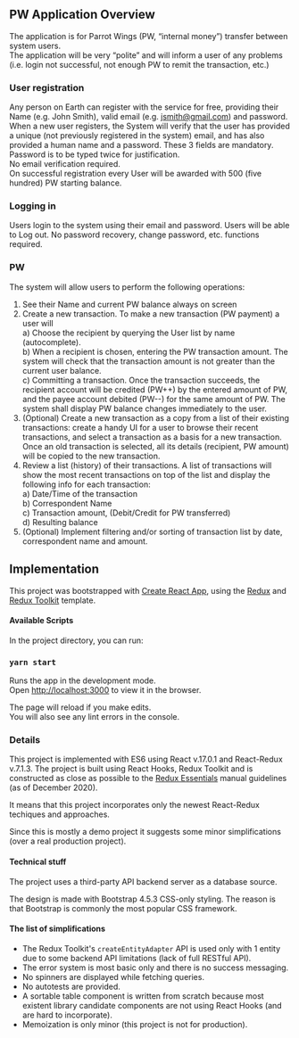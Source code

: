 ## PW Application Overview

The application is for Parrot Wings (PW, “internal money”) transfer between system users.  
The application will be very “polite” and will inform a user of any problems (i.e. login not successful, not enough PW to remit the transaction, etc.)

### User registration

Any person on Earth can register with the service for free, providing their Name (e.g. John Smith), valid email (e.g. jsmith@gmail.com) and password.  
When a new user registers, the System will verify that the user has provided a unique (not previously registered in the system) email, and has also provided a human name and a password. These 3 fields are mandatory.  
Password is to be typed twice for justification.  
No email verification required.  
On successful registration every User will be awarded with 500 (five hundred) PW starting balance.

### Logging in

Users login to the system using their email and password.
Users will be able to Log out.
No password recovery, change password, etc. functions required.

### PW

The system will allow users to perform the following operations:
1) See their Name and current PW balance always on screen
2) Create a new transaction. To make a new transaction (PW payment) a user will  
    a) Choose the recipient by querying the  User list by name (autocomplete).  
    b) When a recipient is chosen, entering the PW transaction amount. The system will check that the transaction amount is not greater than the current user balance.  
    c) Committing a transaction. Once the transaction succeeds, the recipient account will be credited (PW++) by the entered amount of PW, and the payee account debited (PW--) for the same amount of PW. The system shall display PW balance changes immediately to the user.
3) (Optional) Create a new transaction as a copy from a list of their existing transactions: create a handy UI for a user to browse their recent transactions, and select a transaction as a basis for a new transaction. Once an old transaction is selected, all its details (recipient, PW amount) will be copied to the new transaction.
4) Review a list (history) of their transactions. A list of transactions will show the most recent transactions on top of the list and display the following info for each transaction:  
   a) Date/Time of the transaction  
   b) Correspondent Name  
   c) Transaction amount, (Debit/Credit  for PW transferred)  
   d) Resulting balance  
5) (Optional) Implement filtering and/or sorting of transaction list by date, correspondent name and amount. 

## Implementation

This project was bootstrapped with [Create React App](https://github.com/facebook/create-react-app), using the [Redux](https://redux.js.org/) and [Redux Toolkit](https://redux-toolkit.js.org/) template.

#### Available Scripts

In the project directory, you can run:

### `yarn start`

Runs the app in the development mode.  
Open [http://localhost:3000](http://localhost:3000) to view it in the browser.

The page will reload if you make edits.  
You will also see any lint errors in the console.

### Details

This project is implemented with ES6 using React v.17.0.1 and React-Redux v.7.1.3. The project is built using React Hooks, Redux Toolkit and is constructed as close as possible to the [Redux Essentials](https://redux.js.org/tutorials/essentials/part-1-overview-concepts) manual guidelines (as of December 2020).

It means that this project incorporates only the newest React-Redux techiques and approaches.

Since this is mostly a demo project it suggests some minor simplifications (over a real production project).

#### Technical stuff

The project uses a third-party API backend server as a database source.

The design is made with Bootstrap 4.5.3 CSS-only styling. The reason is that Bootstrap is commonly the most popular CSS framework.

#### The list of simplifications

* The Redux Toolkit's `createEntityAdapter` API is used only with 1 entity due to some backend API limitations (lack of full RESTful API).
* The error system is most basic only and there is no success messaging.
* No spinners are displayed while fetching queries.
* No autotests are provided.
* A sortable table component is written from scratch because most existent library candidate components are not using React Hooks (and are hard to incorporate).
* Memoization is only minor (this project is not for production).
